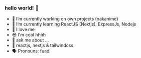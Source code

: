 ### hello world! 👋 
  
- 🔭 I’m currently working on own projects (nakanime) 
- 🌱 I’m currently learning ReactJS (Nextjs), ExpressJs, Nodejs 
- 🙌 I love me 
- 😎 I'm cool hhhh
- 💬 ask me about ... 
- 💯 reactjs, nextjs & tailwindcss
- 🗣 Pronouns: fuad
<!--  
**fsholehan/fsholehan** is a ✨ _special_ ✨ repository because its `README.md` (this file) appears on your GitHub profile.

Here are some ideas to get you started:

- 🔭 I’m currently working on own projects
- 🌱 I’m currently learning ReactJS
- 👯 I’m looking to collaborate on ...
- 🤔 I’m looking for help with ...
- 💬 Ask me about ...
- 📫 How to reach me: ...
- 😄 Pronouns: ...
- ⚡ Fun fact: ...
-->

